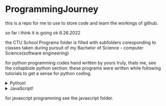 # ProgrammingJourney

this is a repo for me to use to store code and learn the workings of github.

so far i think it is going ok  6.26.2022

the CTU School Programs folder is filled with subfolders coresponding to classes taken during pursuit of my Bachelor of Science - computer Science(software engineering)

for python programming codes hand written by yours truly, thats me, see the collapbisle python section.  these programs were written while following tutorials to get a sense for python coding.


<details>
    <summary>Python!</summary>

## Python programs so far:
        1.Games: All in games folder, then branch into own folders for game files.
        * madlibs - enter the prompts and read out a small madlib!
        * guessing game(computer) - guess a random number generated by the computer!
        * guessing game(user) - give the computer hints to try to guess your number!
        * rock, paper, scissors - play against the computer in RPS!
        * hangman - play a game of hangman using the provided word list!
        * tictactoe - play tictactoe with logic! includes a unbeatable computer palyer using minmax eo ensure it doenst lose.
        * Minesweeper - command line version with selectable board size and number of bombs!
        * Pong - use turtles to paly pong. w/s for left, Up/Down for right.

    2. AI learning
        * BinarySearch - basics showing binary search

</details>

<details>
  <summary>JavaScript!</summary>
  
  ## Javascript programs so far
  1. A numbered
  2. list
     * With some
     * Sub bullets
</details>

for javascript programming see the javascript folder.